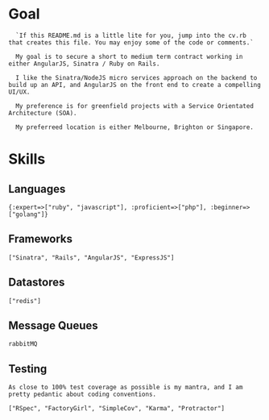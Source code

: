 # Goal

      `If this README.md is a little lite for you, jump into the cv.rb that creates this file. You may enjoy some of the code or comments.`

      My goal is to secure a short to medium term contract working in either AngularJS, Sinatra / Ruby on Rails.

      I like the Sinatra/NodeJS micro services approach on the backend to build up an API, and AngularJS on the front end to create a compelling UI/UX.

      My preference is for greenfield projects with a Service Orientated Architecture (SOA).

      My preferreed location is either Melbourne, Brighton or Singapore.


# Skills
## Languages
`{:expert=>["ruby", "javascript"], :proficient=>["php"], :beginner=>["golang"]}`

## Frameworks
`["Sinatra", "Rails", "AngularJS", "ExpressJS"]`

## Datastores
`["redis"]`

## Message Queues
`rabbitMQ`

## Testing
`As close to 100% test coverage as possible is my mantra, and I am pretty pedantic about coding conventions.`

`["RSpec", "FactoryGirl", "SimpleCov", "Karma", "Protractor"]`
